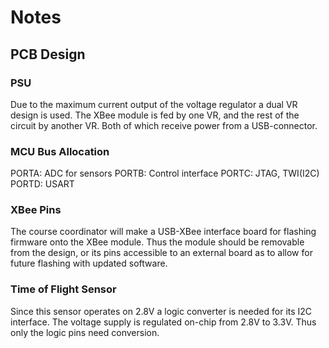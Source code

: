 # Notes

## PCB Design

### PSU
Due to the maximum current output of the voltage regulator a dual VR design is used. The XBee module is fed by one VR, and the rest of the circuit by another VR. Both of which receive power from a USB-connector.

### MCU Bus Allocation
PORTA: ADC for sensors
PORTB: Control interface
PORTC: JTAG, TWI(I2C)
PORTD: USART

### XBee Pins
The course coordinator will make a USB-XBee interface board for flashing firmware onto the XBee module. Thus the module should be removable from the design, or its pins accessible to an external board as to allow for future flashing with updated software.

### Time of Flight Sensor
Since this sensor operates on 2.8V a logic converter is needed for its I2C interface. The voltage supply is regulated on-chip from 2.8V to 3.3V. Thus only the logic pins need conversion.
